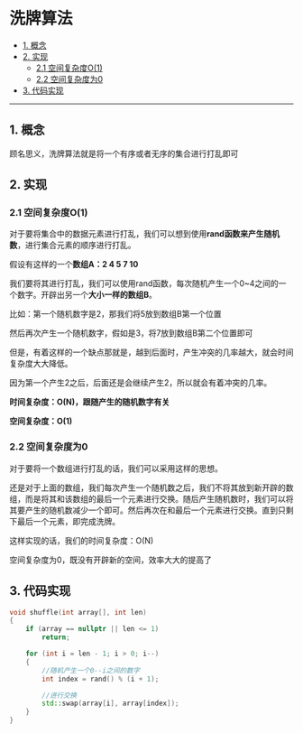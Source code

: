# 洗牌算法

- [1. 概念](#1-概念)
- [2. 实现](#2-实现)
	- [2.1 空间复杂度O(1)](#21-空间复杂度o1)
	- [2.2 空间复杂度为0](#22-空间复杂度为0)
- [3. 代码实现](#3-代码实现)

-------------

## 1. 概念

顾名思义，洗牌算法就是将一个有序或者无序的集合进行打乱即可

## 2. 实现

### 2.1 空间复杂度O(1)

对于要将集合中的数据元素进行打乱，我们可以想到使用**rand函数来产生随机数**，进行集合元素的顺序进行打乱。

假设有这样的一个**数组A：2	4	5	7	10**

我们要将其进行打乱，我们可以使用rand函数，每次随机产生一个0~4之间的一个数字。开辟出另一个**大小一样的数组B**。

比如：第一个随机数字是2，那我们将5放到数组B第一个位置

然后再次产生一个随机数字，假如是3，将7放到数组B第二个位置即可

但是，有着这样的一个缺点那就是，越到后面时，产生冲突的几率越大，就会时间复杂度大大降低。

因为第一个产生2之后，后面还是会继续产生2，所以就会有着冲突的几率。

**时间复杂度：O(N)，跟随产生的随机数字有关**

**空间复杂度：O(1)**

### 2.2 空间复杂度为0

对于要将一个数组进行打乱的话，我们可以采用这样的思想。

还是对于上面的数组，我们每次产生一个随机数之后，我们不将其放到新开辟的数组，而是将其和该数组的最后一个元素进行交换。随后产生随机数时，我们可以将其要产生的随机数减少一个即可。然后再次在和最后一个元素进行交换。直到只剩下最后一个元素，即完成洗牌。

这样实现的话，我们的时间复杂度：O(N)

空间复杂度为0，既没有开辟新的空间，效率大大的提高了

## 3. 代码实现

``` C++
void shuffle(int array[], int len)
{
	if (array == nullptr || len <= 1)
		return;

	for (int i = len - 1; i > 0; i--)
	{
		//随机产生一个0--i之间的数字
		int index = rand() % (i + 1);

		//进行交换
		std::swap(array[i], array[index]);
	}
}
```





